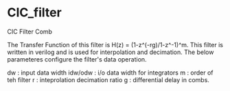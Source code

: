 # CIC_filter
CIC Filter Comb

The Transfer Function of this filter is H(z) = (1-z^(-rg)/1-z^-1)^m. This filter is written in verilog and is used for interpolation and decimation. The below parameteres configure the filter's data operation.

dw : input data width 
idw/odw : i/o data width for integrators
m :  order of teh filter
r : inteprolation decimation ratio
g : differential delay in combs.
